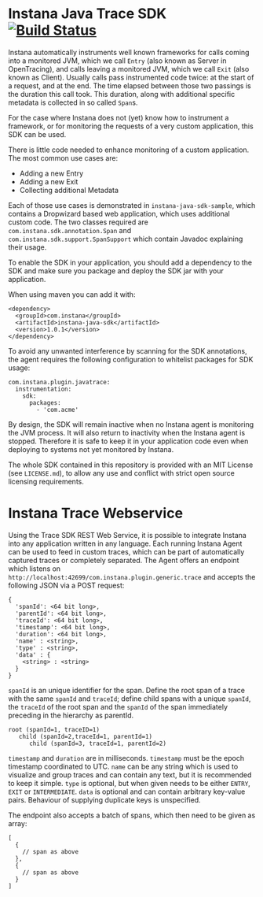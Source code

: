 # Instana Java Trace SDK &nbsp; [![Build Status](https://travis-ci.org/instana/instana-java-sdk.svg?branch=master)](https://travis-ci.org/instana/instana-java-sdk)

Instana automatically instruments well known frameworks for calls coming into a
monitored JVM, which we call `Entry` (also known as Server in OpenTracing), and
calls leaving a monitored JVM, which we call `Exit` (also known as Client).
Usually calls pass instrumented code twice: at the start of a request, and at
the end. The time elapsed between those two passings is the duration this call
took.
This duration, along with additional specific metadata is collected in so called
`Span`s.

For the case where Instana does not (yet) know how to instrument a framework,
or for monitoring the requests of a very custom application, this SDK can be
used.

There is little code needed to enhance monitoring of a custom application.
The most common use cases are:

* Adding a new Entry
* Adding a new Exit
* Collecting additional Metadata

Each of those use cases is demonstrated in `instana-java-sdk-sample`, which
contains a Dropwizard based web application, which uses additional custom code.
The two classes required are `com.instana.sdk.annotation.Span` and
`com.instana.sdk.support.SpanSupport` which contain Javadoc explaining their
usage.

To enable the SDK in your application, you should add a dependency to the SDK
and make sure you package and deploy the SDK jar with your application.

When using maven you can add it with:

```
<dependency>
  <groupId>com.instana</groupId>
  <artifactId>instana-java-sdk</artifactId>
  <version>1.0.1</version>
</dependency>
```

To avoid any unwanted interference by scanning for the SDK annotations, the
agent requires the following configuration to whitelist packages for SDK usage:

```
com.instana.plugin.javatrace:
  instrumentation:
    sdk:
      packages:
        - 'com.acme'
```

By design, the SDK will remain inactive when no Instana agent is monitoring the
JVM process. It will also return to inactivity when the Instana agent is
stopped. Therefore it is safe to keep it in your application code even when
deploying to systems not yet monitored by Instana.



The whole SDK contained in this repository is provided with an MIT License
(see `LICENSE.md`), to allow any use and conflict with strict open source
licensing requirements.

# Instana Trace Webservice

Using the Trace SDK REST Web Service, it is possible to integrate Instana into
any application written in any language. Each running Instana Agent can be used
to feed in custom traces, which can be part of automatically captured traces or
completely separated. The Agent offers an endpoint which listens on
`http://localhost:42699/com.instana.plugin.generic.trace` and accepts the
following JSON via a POST request:

```
{
  'spanId': <64 bit long>,
  'parentId': <64 bit long>,
  'traceId': <64 bit long>,
  'timestamp': <64 bit long>,
  'duration': <64 bit long>,
  'name' : <string>,
  'type' : <string>,
  'data' : {
    <string> : <string>
  }
}
```

`spanId` is an unique identifier for the span. Define the root span of a trace
with the same `spanId` and `traceId`; define child spans with a unique `spanId`,
the `traceId` of the root span and the `spanId` of the span immediately
preceding in the hierarchy as parentId.

```
root (spanId=1, traceID=1)
   child (spanId=2,traceId=1, parentId=1)
      child (spanId=3, traceId=1, parentId=2)
```

`timestamp` and `duration` are in milliseconds.  `timestamp` must be the epoch
timestamp coordinated to UTC. `name` can be any string which is used to
visualize and group traces and can contain any text, but it is recommended to
keep it simple. `type` is optional, but when given needs to be either `ENTRY`,
`EXIT` or `INTERMEDIATE`. `data` is optional and can contain arbitrary
key-value pairs. Behaviour of supplying duplicate keys is unspecified. 

The endpoint also accepts a batch of spans, which then need to be given as array:
```
[
  {
    // span as above
  },
  {
    // span as above
  }
]
